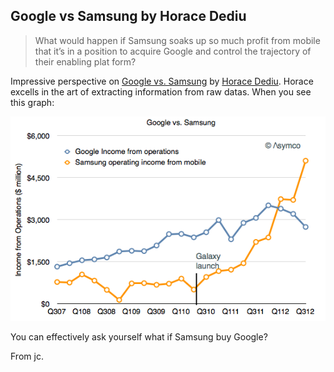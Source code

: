 ## Google vs Samsung by Horace Dediu

> What would happen if Samsung soaks up so much profit from mobile that it’s in 
> a position to acquire Google and control the trajectory of their enabling plat
> form?


Impressive perspective on [Google vs. Samsung][] by [Horace Dediu][]. Horace excells in the art of extracting information from raw datas. When you see this graph:

![Incomes Google vs Samsung](samsung.png)

You can effectively ask yourself what if Samsung buy Google?

From jc.

[Google vs. Samsung]: http://www.asymco.com/2012/11/14/google-vs-samsung/
[Horace Dediu]: http://www.asymco.com/

